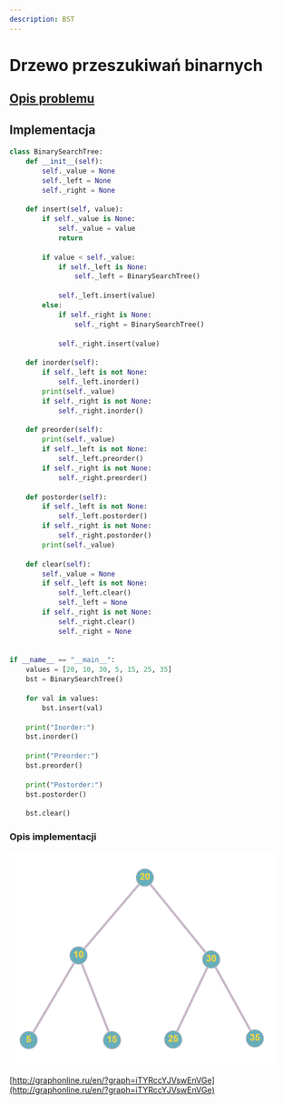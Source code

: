 ```yaml
---
description: BST
---
```


# Drzewo przeszukiwań binarnych

## [Opis problemu](../../../../algorithms/structures/drzewa-przeszukiwan-binarnych.md)


## Implementacja

```python linenums="1"
class BinarySearchTree:
    def __init__(self):
        self._value = None
        self._left = None
        self._right = None

    def insert(self, value):
        if self._value is None:
            self._value = value
            return

        if value < self._value:
            if self._left is None:
                self._left = BinarySearchTree()

            self._left.insert(value)
        else:
            if self._right is None:
                self._right = BinarySearchTree()

            self._right.insert(value)

    def inorder(self):
        if self._left is not None:
            self._left.inorder()
        print(self._value)
        if self._right is not None:
            self._right.inorder()

    def preorder(self):
        print(self._value)
        if self._left is not None:
            self._left.preorder()
        if self._right is not None:
            self._right.preorder()

    def postorder(self):
        if self._left is not None:
            self._left.postorder()
        if self._right is not None:
            self._right.postorder()
        print(self._value)

    def clear(self):
        self._value = None
        if self._left is not None:
            self._left.clear()
            self._left = None
        if self._right is not None:
            self._right.clear()
            self._right = None


if __name__ == "__main__":
    values = [20, 10, 30, 5, 15, 25, 35]
    bst = BinarySearchTree()

    for val in values:
        bst.insert(val)

    print("Inorder:")
    bst.inorder()

    print("Preorder:")
    bst.preorder()

    print("Postorder:")
    bst.postorder()

    bst.clear()
```


### Opis implementacji

![Przykładowe drzewo wykorzystane w implementacji](<../../../../assets/image (10).png>)

[http://graphonline.ru/en/?graph=iTYRccYJVswEnVGe](http://graphonline.ru/en/?graph=iTYRccYJVswEnVGe)